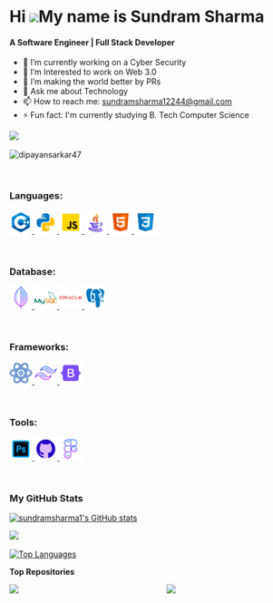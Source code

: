 Hi ![](https://user-images.githubusercontent.com/18350557/176309783-0785949b-9127-417c-8b55-ab5a4333674e.gif)My name is Sundram Sharma
======================================================================================================================================
<h4>A Software Engineer | Full Stack Developer </h4>

- 🔭 I’m currently working on a Cyber Security
- 🌱 I’m Interested to work on Web 3.0
- 👯 I’m making the world better by PRs 
- 💬 Ask me about Technology 
- 📫 How to reach me: sundramsharma12244@gmail.com
- ⚡ Fun fact: I'm currently studying B. Tech Computer Science

<a href="https://www.github.com/sundramsharma1" target="_blank" rel="noreferrer"><img
src="https://img.shields.io/github/followers/sundramsharma1?logo=github&style=for-the-badge&color=0891b2&labelColor=1c1917" /></a>
<p align="left"> <img src="https://komarev.com/ghpvc/?username=sundramsharma1&label=Profile%20views&color=0e75b6&style=flat" alt="dipayansarkar47" /> </p>
&nbsp;&nbsp;&nbsp;&nbsp;&nbsp;&nbsp;

<h3 align="left">Languages:</h3>
<p align="left" style="text-decoration: none;"> 
<a href="#" target="_blank" rel="noreferrer"> <img src="https://github.com/sundramsharma1/sundramsharma1/blob/master/icons/icons8-c%2B%2B-94.png" alt="C++" width="40" height="40"/> </a>
<a href="#" target="_blank" rel="noreferrer"> <img src="https://github.com/sundramsharma1/sundramsharma1/blob/master/icons/icons8-python-94.png" alt="Python" width="40" height="40"/> </a>
<a href="#" target="_blank" rel="noreferrer"> <img src="https://github.com/sundramsharma1/sundramsharma1/blob/master/icons/icons8-javascript-94.png" alt="javascript" width="40" height="40"/> </a> 
<a href="#" target="_blank" rel="noreferrer"> <img src="https://github.com/sundramsharma1/sundramsharma1/blob/master/icons/icons8-java-logo-94.png" alt="Java" width="40" height="40"/> </a>
<a href="#" target="_blank" rel="noreferrer"> <img src="https://github.com/sundramsharma1/sundramsharma1/blob/master/icons/icons8-html-logo-94.png" alt="Html" width="40" height="40"/> </a>
<a href="#" target="_blank" rel="noreferrer"> <img src="https://github.com/sundramsharma1/sundramsharma1/blob/master/icons/icons8-css-logo-94.png" alt="CSS" width="40" height="40"/> </a>
</p>
&nbsp;&nbsp;

<h3 align="left">Database:</h3>
<p align="left"> 
<a href="#" target="_blank" rel="noreferrer"> <img src="https://github.com/sundramsharma1/sundramsharma1/blob/master/icons/icons8-mongo-db-94.png" alt="MongoDB" width="40" height="40"/> </a>
<a href="#" target="_blank" rel="noreferrer"> <img src="https://github.com/sundramsharma1/sundramsharma1/blob/master/icons/icons8-mysql-logo-94.png" alt="MySql" width="40" height="40"/> </a>
<a href="#" target="_blank" rel="noreferrer"> <img src="https://github.com/sundramsharma1/sundramsharma1/blob/master/icons/icons8-oracle-logo-94.png" alt="Oracle" width="40" height="40"/> </a> 
<a href="#" target="_blank" rel="noreferrer"> <img src="https://github.com/sundramsharma1/sundramsharma1/blob/master/icons/icons8-postgresql-94.png" alt="Postgresql" width="40" height="40"/> </a> 
</p>
&nbsp;&nbsp;

<h3 align="left">Frameworks:</h3>
<p align="left">
<a href="#" target="_blank" rel="noreferrer"> <img src="https://github.com/sundramsharma1/sundramsharma1/blob/master/icons/icons8-react-94.png" alt="ReactJs" width="40" height="40"/> </a>
<a href="#" target="_blank" rel="noreferrer"> <img src="https://github.com/sundramsharma1/sundramsharma1/blob/master/icons/icons8-tailwind-css-94.png" alt="Tailwind" width="40" height="40"/> </a>
<a href="#" target="_blank" rel="noreferrer"> <img src="https://github.com/sundramsharma1/sundramsharma1/blob/master/icons/icons8-bootstrap-logo-94.png" alt="Bootstrap" width="40" height="40"/> </a>
</P>
&nbsp;&nbsp;

<h3 align="left">Tools:</h3>
<p align="left">
<a href="#" target="_blank" rel="noreferrer"> <img src="https://github.com/sundramsharma1/sundramsharma1/blob/master/icons/icons8-adobe-photoshop-94.png" alt="Photoshop" width="40" height="40"/> </a>
<a href="#" target="_blank" rel="noreferrer"> <img src="https://github.com/sundramsharma1/sundramsharma1/blob/master/icons/icons8-github-94.png" alt="GitHub" width="40" height="40"/> </a>
<a href="#" target="_blank" rel="noreferrer"> <img src="https://github.com/sundramsharma1/sundramsharma1/blob/master/icons/icons8-figma-94.png" alt="Figma" width="40" height="40"/> </a>
</p>
&nbsp;&nbsp;&nbsp;&nbsp;&nbsp;&nbsp;




<h3>My GitHub Stats</h3>



<a href="http://www.github.com/sundramsharma1"><img src="https://github-readme-stats.vercel.app/api?username=sundramsharma1&show_icons=true&hide=&count_private=true&title_color=22c55e&text_color=ffffff&icon_color=0891b2&bg_color=1c1917&hide_border=true&show_icons=true" alt="sundramsharma1's GitHub stats" /></a>

<a href="http://www.github.com/sundramsharma1"><img src="https://github-readme-streak-stats.herokuapp.com/?user=sundramsharma1&stroke=ffffff&background=1c1917&ring=22c55e&fire=22c55e&currStreakNum=ffffff&currStreakLabel=22c55e&sideNums=ffffff&sideLabels=ffffff&dates=ffffff&hide_border=true" /></a>



<a href="https://github.com/sundramsharma1" align="left"><img src="https://github-readme-stats.vercel.app/api/top-langs/?username=sundramsharma1&langs_count=10&title_color=22c55e&text_color=ffffff&icon_color=0891b2&bg_color=1c1917&hide_border=true&locale=en&custom_title=Top%20%Languages" alt="Top Languages" /></a>

<b>Top Repositories</b>

<div width="100%" align="center"><a href="https://github.com/sundramsharma1/Manya-One-Oath-Projects" align="left"><img align="left" width="45%" src="https://github-readme-stats.vercel.app/api/pin/?username=sundramsharma1&repo=Manya-One-Oath-Projects&title_color=22c55e&text_color=ffffff&icon_color=0891b2&bg_color=1c1917&hide_border=true&locale=en" /></a><a href="https://github.com/sundramsharma1/Simple-Website-Navbar" align="right"><img align="right" width="45%" src="https://github-readme-stats.vercel.app/api/pin/?username=sundramsharma1&repo=Simple-Website-Navbar&title_color=22c55e&text_color=ffffff&icon_color=0891b2&bg_color=1c1917&hide_border=true&locale=en" /></a></div><br /><br /><br /><br /><br /><br /><br />
